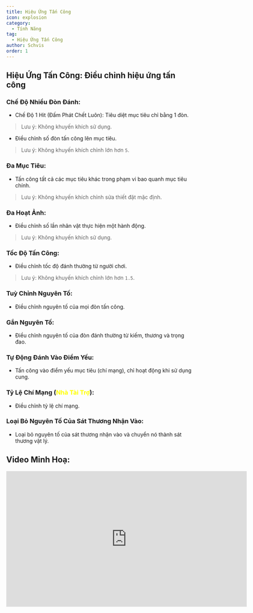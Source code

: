 ```yaml
---
title: Hiệu Ứng Tấn Công
icon: explosion
category:
  - Tính Năng
tag:
  - Hiệu Ứng Tấn Công
author: Schvis
order: 1
---
```


## Hiệu Ứng Tấn Công: Điều chỉnh hiệu ứng tấn công

### Chế Độ Nhiều Đòn Đánh:
- Chế Độ 1 Hit (Đấm Phát Chết Luôn): Tiêu diệt mục tiêu chỉ bằng 1 đòn.
> Lưu ý: Không khuyến khích sử dụng.
- Điều chỉnh số đòn tấn công lên mục tiêu.
> Lưu ý: Không khuyến khích chỉnh lớn hơn `5`.
### Đa Mục Tiêu:
- Tấn công tất cả các mục tiêu khác trong phạm vi bao quanh mục tiêu chính.
> Lưu ý: Không khuyến khích chỉnh sửa thiết đặt mặc định.
### Đa Hoạt Ảnh:
- Điều chỉnh số lần nhân vật thực hiện một hành động.
> Lưu ý: Không khuyến khích sử dụng.
### Tốc Độ Tấn Công:
- Điều chỉnh tốc độ đánh thường từ người chơi.
> Lưu ý: Không khuyến khích chỉnh lớn hơn `1.5`.
### Tuỳ Chỉnh Nguyên Tố:
- Điều chỉnh nguyên tố của mọi đòn tấn công.
### Gắn Nguyên Tố:
- Điều chỉnh nguyên tố của đòn đánh thường từ kiếm, thương và trọng đao.
### Tự Động Đánh Vào Điểm Yếu:
- Tấn công vào điểm yếu mục tiêu (chí mạng), chỉ hoạt động khi sử dụng cung.
### Tỷ Lệ Chí Mạng (<span style='color:yellow;'>Nhà Tài Trợ</span>):
- Điều chỉnh tỷ lệ chí mạng.
### Loại Bỏ Nguyên Tố Của Sát Thương Nhận Vào:
- Loại bỏ nguyên tố của sát thương nhận vào và chuyển nó thành sát thương vật lý.

## Video Minh Hoạ:

<div class="iframe-container"><iframe width="640" height="360" src="https://www.youtube.com/embed/1BdKwxBjWyg?list=PL5eI1Tb64p56g27qfYk7VuFTz4FK6YrKa" title="Korepi - Attack Effects" frameborder="0" allow="accelerometer; autoplay; clipboard-write; encrypted-media; gyroscope; picture-in-picture; web-share" allowfullscreen></iframe></div>
